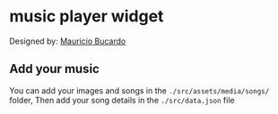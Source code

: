 # music player widget

Designed by: [Mauricio Bucardo](https://dribbble.com/shots/6957353-Music-Player-Widget)

## Add your music

You can add your images and songs in the `./src/assets/media/songs/` folder,
Then add your song details in the `./src/data.json` file
